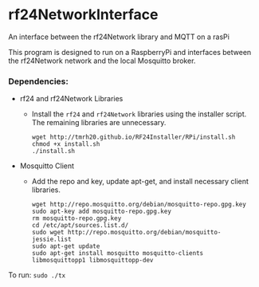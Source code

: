 # rf24NetworkInterface
An interface between the rf24Network library and MQTT on a rasPi

This program is designed to run on a RaspberryPi and interfaces between the rf24Network network and the local Mosquitto broker.

### Dependencies:
* rf24 and rf24Network Libraries
	* Install the `rf24` and `rf24Network` libraries using the installer script. The remaining libraries are unnecessary.

		~~~
		wget http://tmrh20.github.io/RF24Installer/RPi/install.sh
		chmod +x install.sh
		./install.sh
		~~~

* Mosquitto Client
	* Add the repo and key, update apt-get, and install necessary client libraries.

		~~~
		wget http://repo.mosquitto.org/debian/mosquitto-repo.gpg.key
		sudo apt-key add mosquitto-repo.gpg.key
		rm mosquitto-repo.gpg.key
		cd /etc/apt/sources.list.d/
		sudo wget http://repo.mosquitto.org/debian/mosquitto-jessie.list
		sudo apt-get update
		sudo apt-get install mosquitto mosquitto-clients libmosquittopp1 libmosquittopp-dev
		~~~

To run: `sudo ./tx`
